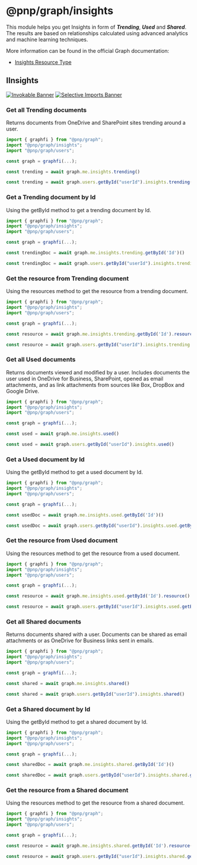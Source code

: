 # @pnp/graph/insights

This module helps you get Insights in form of ***Trending***, ***Used*** and ***Shared***. The results are based on relationships calculated using advanced analytics and machine learning techniques.

More information can be found in the official Graph documentation:

- [Insights Resource Type](https://docs.microsoft.com/en-us/graph/api/resources/officegraphinsights?view=graph-rest-1.0)


## IInsights

[![Invokable Banner](https://img.shields.io/badge/Invokable-informational.svg)](../concepts/invokable.md) [![Selective Imports Banner](https://img.shields.io/badge/Selective%20Imports-informational.svg)](../concepts/selective-imports.md)  

### Get all Trending documents

Returns documents from OneDrive and SharePoint sites trending around a user.

```TypeScript
import { graphfi } from "@pnp/graph";
import "@pnp/graph/insights";
import "@pnp/graph/users";

const graph = graphfi(...);

const trending = await graph.me.insights.trending()

const trending = await graph.users.getById("userId").insights.trending()
```

### Get a Trending document by Id

Using the getById method to get a trending document by Id.

```TypeScript
import { graphfi } from "@pnp/graph";
import "@pnp/graph/insights";
import "@pnp/graph/users";

const graph = graphfi(...);

const trendingDoc = await graph.me.insights.trending.getById('Id')()

const trendingDoc = await graph.users.getById("userId").insights.trending.getById('Id')()
```

### Get the resource from Trending document

Using the resources method to get the resource from a trending document.

```TypeScript
import { graphfi } from "@pnp/graph";
import "@pnp/graph/insights";
import "@pnp/graph/users";

const graph = graphfi(...);

const resource = await graph.me.insights.trending.getById('Id').resource()

const resource = await graph.users.getById("userId").insights.trending.getById('Id').resource()
```

### Get all Used documents

Returns documents viewed and modified by a user. Includes documents the user used in OneDrive for Business, SharePoint, opened as email attachments, and as link attachments from sources like Box, DropBox and Google Drive.

```TypeScript
import { graphfi } from "@pnp/graph";
import "@pnp/graph/insights";
import "@pnp/graph/users";

const graph = graphfi(...);

const used = await graph.me.insights.used()

const used = await graph.users.getById("userId").insights.used()
```

### Get a Used document by Id

Using the getById method to get a used document by Id.

```TypeScript
import { graphfi } from "@pnp/graph";
import "@pnp/graph/insights";
import "@pnp/graph/users";

const graph = graphfi(...);

const usedDoc = await graph.me.insights.used.getById('Id')()

const usedDoc = await graph.users.getById("userId").insights.used.getById('Id')()
```

### Get the resource from Used document

Using the resources method to get the resource from a used document.

```TypeScript
import { graphfi } from "@pnp/graph";
import "@pnp/graph/insights";
import "@pnp/graph/users";

const graph = graphfi(...);

const resource = await graph.me.insights.used.getById('Id').resource()

const resource = await graph.users.getById("userId").insights.used.getById('Id').resource()
```

### Get all Shared documents

Returns documents shared with a user. Documents can be shared as email attachments or as OneDrive for Business links sent in emails.

```TypeScript
import { graphfi } from "@pnp/graph";
import "@pnp/graph/insights";
import "@pnp/graph/users";

const graph = graphfi(...);

const shared = await graph.me.insights.shared()

const shared = await graph.users.getById("userId").insights.shared()
```

### Get a Shared document by Id

Using the getById method to get a shared document by Id.

```TypeScript
import { graphfi } from "@pnp/graph";
import "@pnp/graph/insights";
import "@pnp/graph/users";

const graph = graphfi(...);

const sharedDoc = await graph.me.insights.shared.getById('Id')()

const sharedDoc = await graph.users.getById("userId").insights.shared.getById('Id')()
```

### Get the resource from a Shared document

Using the resources method to get the resource from a shared document.

```TypeScript
import { graphfi } from "@pnp/graph";
import "@pnp/graph/insights";
import "@pnp/graph/users";

const graph = graphfi(...);

const resource = await graph.me.insights.shared.getById('Id').resource()

const resource = await graph.users.getById("userId").insights.shared.getById('Id').resource()
```

